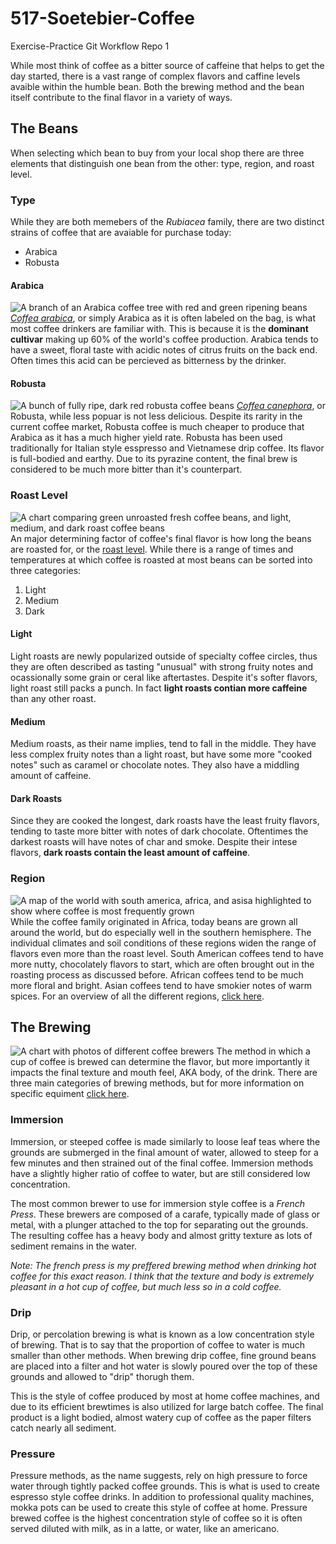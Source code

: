 # 517-Soetebier-Coffee
 Exercise-Practice Git Workflow Repo 1

While most think of coffee as a bitter source of caffeine that helps to get the day started, there is a vast range of complex flavors and caffine levels avaible within the humble bean. Both the brewing method and the bean itself contribute to the final flavor in a variety of ways.

## The Beans
When selecting which bean to buy from your local shop there are three elements that distinguish one bean from the other: type, region, and roast level.

### Type
While they are both memebers of the _Rubiacea_ family, there are two distinct strains of coffee that are avaiable for purchase today: 
* Arabica 
* Robusta

#### Arabica
![A branch of an Arabica coffee tree with red and green ripening beans][arabica-pic]
[_Coffea arabica_][arabica-coffee], or simply  Arabica as it is often labeled on the bag, is what most coffee drinkers are familiar with. This is because it is the **dominant cultivar** making up 60% of the world's coffee production. Arabica tends to have a sweet, floral taste with acidic notes of citrus fruits on the back end. Often times this acid can be percieved as bitterness by the drinker.  

#### Robusta
![A bunch of fully ripe, dark red robusta coffee beans][robusta-pic]
[_Coffea canephora_][robusta-coffee], or Robusta, while less popuar is not less delicious. Despite its rarity in the current coffee market, Robusta coffee is much cheaper to produce that Arabica as it has a much higher yield rate. Robusta has been used traditionally for Italian style esspresso and Vietnamese drip coffee. Its flavor is full-bodied and earthy. Due to its pyrazine content, the final brew is considered to be much more bitter than it's counterpart. 


### Roast Level
![A chart comparing green unroasted fresh coffee beans, and light, medium, and dark roast coffee beans][roast-level-chart]
An major determining factor of coffee's final flavor is how long the beans are roasted for, or the [roast level][roast-levels]. While there is a range of times and temperatures at which coffee is roasted at most beans can be sorted into three categories: 
1. Light
2. Medium
3. Dark

#### Light
Light roasts are newly popularized outside of specialty coffee circles, thus they are often described as tasting "unusual" with strong fruity notes and ocassionally some grain or ceral like aftertastes. Despite it's softer flavors, light roast still packs a punch. In fact **light roasts contian more caffeine** than any other roast.

#### Medium
 Medium roasts, as their name implies, tend to fall in the middle. They have less complex fruity notes than a light roast, but have some more "cooked notes" such as caramel or chocolate notes. They also have a middling amount of caffeine.

#### Dark Roasts
Since they are cooked the longest, dark roasts have the least fruity flavors, tending to taste more bitter with notes of dark chocolate. Oftentimes the darkest roasts will have notes of char and smoke. Despite their intese flavors, **dark roasts contain the least amount of caffeine**.


### Region
![A map of the world with south america, africa, and asisa highlighted to show where coffee is most frequently grown][regions-map]
While the coffee family originated in Africa, today beans are grown all around the world, but do especially well in the southern hemisphere. The individual climates and soil conditions of these regions widen the range of flavors even more than the roast level. South American coffees tend to have more nutty, chocolately flavors to start, which are often brought out in the roasting process as discussed before. African coffees tend to be much more floral and bright. Asian coffees tend to have smokier notes of warm spices. For an overview of all the different regions, [click here][regions-overview].




## The Brewing
![A chart with photos of different coffee brewers][brewing-methods-pic]
The method in which a cup of coffee is brewed can determine the flavor, but more importantly it impacts the final texture and mouth feel, AKA body, of the drink. There are three main categories of brewing methods, but for more information on specific equiment [click here][brewing-methods].

### Immersion 
Immersion, or steeped coffee is made similarly to loose leaf teas where the grounds are submerged in the final amount of water, allowed to steep for a few minutes and then strained out of the final coffee. Immersion methods have a slightly higher ratio of coffee to water, but are still considered low concentration. 

The most common brewer to use for immersion style coffee is a _French Press_. These brewers are composed of a carafe, typically made of glass or metal, with a plunger attached to the top for separating out the grounds. The resulting coffee has a heavy body and almost gritty texture as lots of sediment remains in the water.

_Note: The french press is my preffered brewing method when drinking hot coffee for this exact reason. I think that the texture and body is extremely pleasant in a hot cup of coffee, but much less so in a cold coffee._

### Drip 
Drip, or percolation brewing is what is known as a low concentration style of brewing. That is to say that the proportion of coffee to water is much smaller than other methods. When brewing drip coffee, fine ground beans are placed into a filter and hot water is slowly poured over the top of these grounds and allowed to "drip" thorugh them. 

This is the style of coffee produced by most at home coffee machines, and due to its efficient brewtimes is also utilized for large batch coffee. The final product is a light bodied, almost watery cup of coffee as the paper filters catch nearly all sediment. 

### Pressure
Pressure methods, as the name suggests, rely on high pressure to force water through tightly packed coffee grounds. This is what is used to create espresso style coffee drinks. In addition to professional quality machines, mokka pots can be used to create this style of coffee at home. Pressure brewed coffee is the highest concentration style of coffee so it is often served diluted with milk, as in a latte, or water, like an americano.  




[arabica-coffee]: https://en.wikipedia.org/wiki/Coffea_arabica
[robusta-coffee]: https://en.wikipedia.org/wiki/Coffea_canephora
[roast-levels]: https://www.drinktrade.com/blogs/education/roast-level-guide?_ab=0&_fd=0&_sc=1&srsltid=AfmBOorVy6Eo9lLtLEnWk1f8Nv-OJ5h0B3Th7cUmiVQvCJHL-9fAwF-n
[regions-overview]: https://fathomcoffee.com/coffee-regions-guide/
[brewing-methods]: https://counterculturecoffee.com/blogs/counter-culture-coffee/coffee-basics-brewing-methods?srsltid=AfmBOopopvxDzZHt1JyyufFfyxWO_j--UBXCF-dFI7l8QKhqSZBjkMwR


[arabica-pic]:https://upload.wikimedia.org/wikipedia/commons/thumb/d/d5/Starr_070308-5472_Coffea_arabica.jpg/330px-Starr_070308-5472_Coffea_arabica.jpg
[robusta-pic]:https://upload.wikimedia.org/wikipedia/commons/thumb/d/da/Ripe_Seeds_Coffee_Robusta_Coorg_Karnataka_India_Feb24_D72_25688.jpg/330px-Ripe_Seeds_Coffee_Robusta_Coorg_Karnataka_India_Feb24_D72_25688.jpg
[roast-level-chart]:https://procaffeination.com/wp-content/uploads/2019/07/coffee-roasts-labeled.jpg
[regions-map]:https://static1.squarespace.com/static/517382d7e4b0152c18ffe4a2/t/570edc6760b5e9ba285ac79e/1460591731838/
[brewing-methods-pic]:https://cdn.shopify.com/s/files/1/0253/3729/9021/files/Blog-BrewMethods-guide_1024x1024.png?v=1650950263
